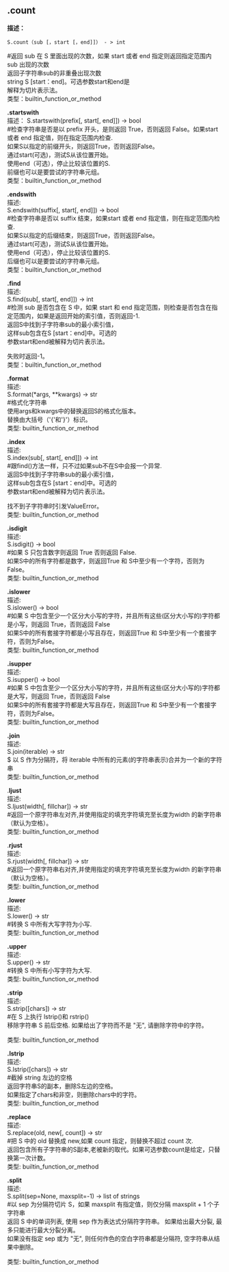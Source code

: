 
**.count**   
------
**描述：**
```
S.count（sub [，start [，end]]） - > int  
```
#返回 sub 在 S 里面出现的次数，如果 start 或者 end 指定则返回指定范围内 sub 出现的次数  
返回子字符串sub的非重叠出现次数  
string S [start：end]。可选参数start和end是  
解释为切片表示法。  
类型：builtin_function_or_method  


**.startswith**  
描述：
S.startswith(prefix[, start[, end]]) -> bool  
#检查字符串是否是以 prefix 开头，是则返回 True，否则返回 False。如果start 或者 end 指定值，则在指定范围内检查.  
如果S以指定的前缀开头，则返回True，否则返回False。  
通过start(可选)，测试S从该位置开始。  
使用end（可选），停止比较该位置的S.  
前缀也可以是要尝试的字符串元组。  
类型：builtin_function_or_method  

**.endswith**   
描述:   
S.endswith(suffix[, start[, end]]) -> bool   
#检查字符串是否以 suffix 结束，如果start 或者 end 指定值，则在指定范围内检查.     
如果S以指定的后缀结束，则返回True，否则返回False。   
通过start(可选)，测试S从该位置开始。   
使用end（可选），停止比较该位置的S.   
后缀也可以是要尝试的字符串元组。   
类型：builtin_function_or_method   

**.find**    
描述:   
S.find(sub[, start[, end]]) -> int   
#检测 sub 是否包含在 S 中，如果 start 和 end 指定范围，则检查是否包含在指定范围内，如果是返回开始的索引值，否则返回-1.   
返回S中找到子字符串sub的最小索引值，   
这样sub包含在S [start：end]中。可选的   
参数start和end被解释为切片表示法。   

失败时返回-1。  
类型：builtin_function_or_method  

**.format**    
描述:  
S.format(*args, **kwargs) -> str  
#格式化字符串  
使用args和kwargs中的替换返回S的格式化版本。  
替换由大括号（'{'和'}'）标识。  
类型:      builtin_function_or_method  

**.index**    
描述:  
S.index(sub[, start[, end]]) -> int  
#跟find()方法一样，只不过如果sub不在S中会报一个异常.  
返回S中找到子字符串sub的最小索引值，  
这样sub包含在S [start：end]中。可选的  
参数start和end被解释为切片表示法。  

找不到子字符串时引发ValueError。  
类型:      builtin_function_or_method  

**.isdigit**    
描述:  
S.isdigit() -> bool  
#如果 S 只包含数字则返回 True 否则返回 False.  
如果S中的所有字符都是数字，则返回True 和 S中至少有一个字符，否则为False。  
类型:      builtin_function_or_method  

**.islower**    
描述:  
S.islower() -> bool  
#如果 S 中包含至少一个区分大小写的字符，并且所有这些(区分大小写的)字符都是小写，则返回 True，否则返回 False  
如果S中的所有套接字符都是小写且存在，则返回True 和 S中至少有一个套接字符，否则为False。  
类型:      builtin_function_or_method  

**.isupper**    
描述:  
S.isupper() -> bool  
#如果 S 中包含至少一个区分大小写的字符，并且所有这些(区分大小写的)字符都是大写，则返回 True，否则返回 False  
如果S中的所有套接字符都是大写且存在，则返回True 和 S中至少有一个套接字符，否则为False。  
类型:      builtin_function_or_method  

**.join**    
描述:  
S.join(iterable) -> str  
$ 以 S 作为分隔符，将 iterable 中所有的元素(的字符串表示)合并为一个新的字符串  
类型:      builtin_function_or_method  

.**ljust**    
描述:  
S.ljust(width[, fillchar]) -> str  
#返回一个原字符串左对齐,并使用指定的填充字符填充至长度为width 的新字符串（默认为空格）。  
类型:      builtin_function_or_method  

.**rjust**  
描述:  
S.rjust(width[, fillchar]) -> str  
#返回一个原字符串右对齐,并使用指定的填充字符填充至长度为width 的新字符串（默认为空格）。  
类型:      builtin_function_or_method  

**.lower**    
描述:  
S.lower() -> str  
#转换 S 中所有大写字符为小写.  
类型:      builtin_function_or_method  

**.upper**    
描述:  
S.upper() -> str  
#转换 S 中所有小写字符为大写.  
类型:      builtin_function_or_method  

**.strip**    
描述:  
S.strip([chars]) -> str  
#在 S 上执行 lstrip()和 rstrip()  
移除字符串 S 前后空格. 如果给出了字符而不是 "无", 请删除字符中的字符。  

类型:      builtin_function_or_method  

**.lstrip**   
描述:  
S.lstrip([chars]) -> str  
#截掉 string 左边的空格  
返回字符串S的副本，删除S左边的空格。  
如果指定了chars和非空，则删除chars中的字符。  
类型:      builtin_function_or_method  

**.replace**   
描述:  
S.replace(old, new[, count]) -> str  
#把 S 中的 old 替换成 new,如果 count 指定，则替换不超过 count 次.  
返回包含所有子字符串的S副本,老被新的取代。如果可选参数count是给定，只替换第一次计数。  
类型:      builtin_function_or_method  

**.split**    
描述:  
S.split(sep=None, maxsplit=-1) -> list of strings  
#以 sep 为分隔符切片 S，如果 maxsplit 有指定值，则仅分隔 maxsplit + 1 个子字符串  
返回 S 中的单词列表, 使用 sep 作为表达式分隔符字符串。 如果给出最大分裂, 最多只能进行最大分裂分离。  
如果没有指定 sep 或为 "无", 则任何作色的空白字符串都是分隔符, 空字符串从结果中删除。  

类型:      builtin_function_or_method  
